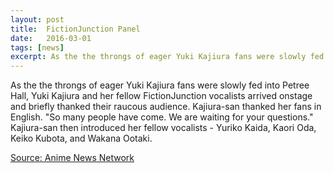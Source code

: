 ```yaml
---
layout: post
title:  FictionJunction Panel
date:   2016-03-01
tags: [news]
excerpt: As the the throngs of eager Yuki Kajiura fans were slowly fed into Petree Hall, Yuki Kajiura and...
---
```

As the the throngs of eager Yuki Kajiura fans were slowly fed into Petree Hall, Yuki Kajiura and her fellow FictionJunction vocalists arrived onstage and briefly thanked their raucous audience. Kajiura-san thanked her fans in English. "So many people have come. We are waiting for your questions." Kajiura-san then introduced her fellow vocalists - Yuriko Kaida, Kaori Oda, Keiko Kubota, and Wakana Ootaki.

[Source: Anime News Network](https://www.animenewsnetwork.com/convention/2012/anime-expo/8)
